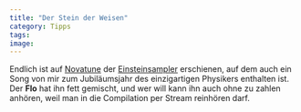 ```yaml
---
title: "Der Stein der Weisen"
category: Tipps
tags: 
image: 
---
```


Endlich ist auf [Novatune](http://www.novatune.de) der [Einsteinsampler](http://shop.novacrossmedia.de/?http://shop.novacrossmedia.de/catalog/product_info.php?products_id=154) erschienen, auf dem auch ein Song von mir zum Jubiläumsjahr des einzigartigen Physikers enthalten ist. Der **Flo** hat ihn fett gemischt, und wer will kann ihn auch ohne zu zahlen anhören, weil man in die Compilation per Stream reinhören darf.